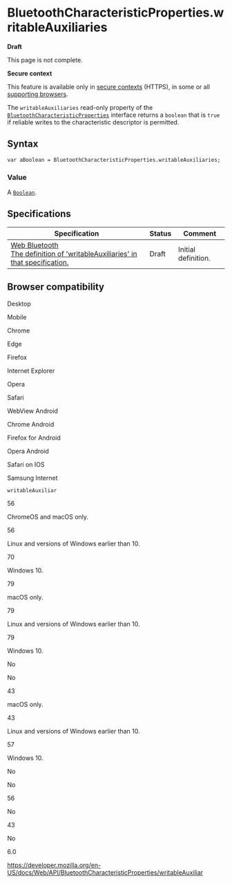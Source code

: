 # BluetoothCharacteristicProperties.writableAuxiliaries

**Draft**

This page is not complete.

**Secure context**

This feature is available only in [secure contexts](https://developer.mozilla.org/en-US/docs/Web/Security/Secure_Contexts) (HTTPS), in some or all [supporting browsers](#browser_compatibility).

The `writableAuxiliaries` read-only property of the [`BluetoothCharacteristicProperties`](../bluetoothcharacteristicproperties) interface returns a `boolean` that is `true` if reliable writes to the characteristic descriptor is permitted.

## Syntax

    var aBoolean = BluetoothCharacteristicProperties.writableAuxiliaries;

### Value

A [`Boolean`](https://developer.mozilla.org/en-US/docs/Web/JavaScript/Reference/Global_Objects/Boolean).

## Specifications

<table><thead><tr class="header"><th>Specification</th><th>Status</th><th>Comment</th></tr></thead><tbody><tr class="odd"><td><a href="https://webbluetoothcg.github.io/web-bluetooth/#dom-bluetoothcharacteristicproperties-writableauxiliaries">Web Bluetooth<br />
<span class="small">The definition of 'writableAuxiliaries' in that specification.</span></a></td><td><span class="spec-draft">Draft</span></td><td>Initial definition.</td></tr></tbody></table>

## Browser compatibility

Desktop

Mobile

Chrome

Edge

Firefox

Internet Explorer

Opera

Safari

WebView Android

Chrome Android

Firefox for Android

Opera Android

Safari on IOS

Samsung Internet

`writableAuxiliar`

56

ChromeOS and macOS only.

56

Linux and versions of Windows earlier than 10.

70

Windows 10.

79

macOS only.

79

Linux and versions of Windows earlier than 10.

79

Windows 10.

No

No

43

macOS only.

43

Linux and versions of Windows earlier than 10.

57

Windows 10.

No

No

56

No

43

No

6.0

<a href="https://developer.mozilla.org/en-US/docs/Web/API/BluetoothCharacteristicProperties/writableAuxiliar" class="_attribution-link">https://developer.mozilla.org/en-US/docs/Web/API/BluetoothCharacteristicProperties/writableAuxiliar</a>
